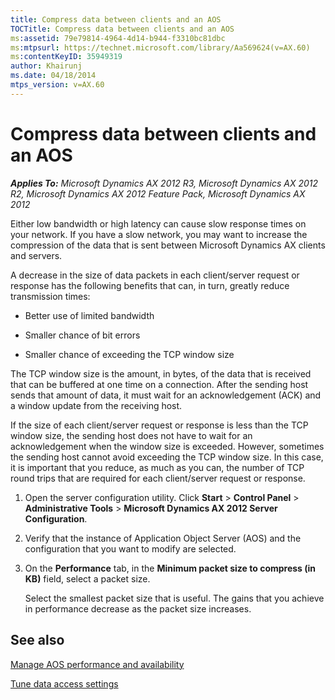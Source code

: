 ```yaml
---
title: Compress data between clients and an AOS
TOCTitle: Compress data between clients and an AOS
ms:assetid: 79e79814-4964-4d14-b944-f3310bc81dbc
ms:mtpsurl: https://technet.microsoft.com/library/Aa569624(v=AX.60)
ms:contentKeyID: 35949319
author: Khairunj
ms.date: 04/18/2014
mtps_version: v=AX.60
---
```


# Compress data between clients and an AOS 


_**Applies To:** Microsoft Dynamics AX 2012 R3, Microsoft Dynamics AX 2012 R2, Microsoft Dynamics AX 2012 Feature Pack, Microsoft Dynamics AX 2012_

Either low bandwidth or high latency can cause slow response times on your network. If you have a slow network, you may want to increase the compression of the data that is sent between Microsoft Dynamics AX clients and servers.

A decrease in the size of data packets in each client/server request or response has the following benefits that can, in turn, greatly reduce transmission times:

  - Better use of limited bandwidth

  - Smaller chance of bit errors

  - Smaller chance of exceeding the TCP window size

The TCP window size is the amount, in bytes, of the data that is received that can be buffered at one time on a connection. After the sending host sends that amount of data, it must wait for an acknowledgement (ACK) and a window update from the receiving host.

If the size of each client/server request or response is less than the TCP window size, the sending host does not have to wait for an acknowledgement when the window size is exceeded. However, sometimes the sending host cannot avoid exceeding the TCP window size. In this case, it is important that you reduce, as much as you can, the number of TCP round trips that are required for each client/server request or response.

1.  Open the server configuration utility. Click **Start** \> **Control Panel** \> **Administrative Tools** \> **Microsoft Dynamics AX 2012 Server Configuration**.

2.  Verify that the instance of Application Object Server (AOS) and the configuration that you want to modify are selected.

3.  On the **Performance** tab, in the **Minimum packet size to compress (in KB)** field, select a packet size.
    
    Select the smallest packet size that is useful. The gains that you achieve in performance decrease as the packet size increases.

## See also

[Manage AOS performance and availability](manage-aos-performance-and-availability.md)

[Tune data access settings](tune-data-access-settings.md)

  


